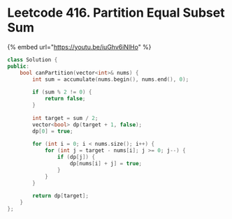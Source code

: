 # Leetcode 416. Partition Equal Subset Sum

{% embed url="https://youtu.be/iuGhv6iNlHo" %}

```cpp
class Solution {
public:
    bool canPartition(vector<int>& nums) {
        int sum = accumulate(nums.begin(), nums.end(), 0);
        
        if (sum % 2 != 0) {
            return false;
        }
        
        int target = sum / 2;
        vector<bool> dp(target + 1, false);
        dp[0] = true;
        
        for (int i = 0; i < nums.size(); i++) {
            for (int j = target - nums[i]; j >= 0; j--) {
                if (dp[j]) {
                    dp[nums[i] + j] = true;
                }
            }
        }
        
        return dp[target];
    }
};
```

